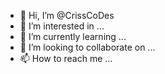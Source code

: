 - 👋 Hi, I’m @CrissCoDes
- 👀 I’m interested in ...
- 🌱 I’m currently learning ...
- 💞️ I’m looking to collaborate on ...
- 📫 How to reach me ...

<!---
CrissCoDes/CrissCoDes is a ✨ special ✨ repository because its `README.md` (this file) appears on your GitHub profile.
You can click the Preview link to take a look at your changes.
--->
